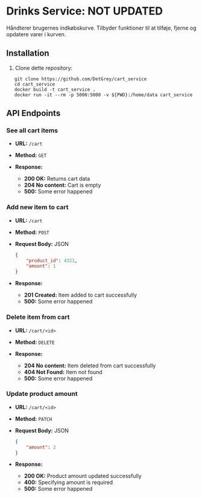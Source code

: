 # Drinks Service: NOT UPDATED
Håndterer brugernes indkøbskurve.
Tilbyder funktioner til at tilføje, fjerne og opdatere varer i kurven.

## Installation

1. Clone dette repository:

```
   git clone https://github.com/DetGrey/cart_service
   cd cart_service
   docker build -t cart_service .
   docker run -it --rm -p 5000:5000 -v ${PWD}:/home/data cart_service
```

## API Endpoints

### See all cart items

- **URL:** `/cart`
- **Method:** `GET`

- **Response:**

  - **200 OK:** Returns cart data
  - **204 No content:** Cart is empty
  - **500:** Some error happened

### Add new item to cart

- **URL:** `/cart`
- **Method:** `POST`
- **Request Body:** JSON

  ```json
  {
      "product_id": 4321,
      "amount": 1
  }
  ```

- **Response:**

  - **201 Created:** Item added to cart successfully
  - **500:** Some error happened

### Delete item from cart

- **URL:** `/cart/<id>`
- **Method:** `DELETE`

- **Response:**

  - **204 No content:** Item deleted from cart successfully
  - **404 Not Found:** Item not found
  - **500:** Some error happened

### Update product amount

- **URL:** `/cart/<id>`
- **Method:** `PATCH`
- **Request Body:** JSON

  ```json
  {
      "amount": 2
  }
  ```

- **Response:**

  - **200 OK:** Product amount updated successfully
  - **400:** Specifying amount is required
  - **500:** Some error happened

   
